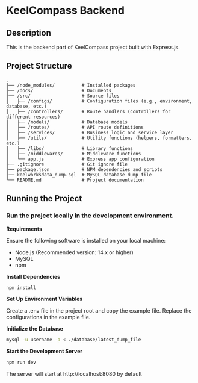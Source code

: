 # KeelCompass Backend

## Description

This is the backend part of KeelCompass project built with Express.js.

## Project Structure

```
.
├── /node_modules/          # Installed packages
├── /docs/                  # Documents
├── /src/                   # Source files
│   ├── /configs/           # Configuration files (e.g., environment, database, etc.)
│   ├── /controllers/       # Route handlers (controllers for different resources)
│   ├── /models/            # Database models
│   ├── /routes/            # API route definitions
│   ├── /services/          # Business logic and service layer
│   ├── /utils/             # Utility functions (helpers, formatters, etc.)
│   ├── /libs/              # Library functions
│   ├── /middlewares/       # Middleware functions
│   └── app.js              # Express app configuration
├── .gitignore              # Git ignore file
├── package.json            # NPM dependencies and scripts
├── keelworksdata_dump.sql  # MySQL database dump file
└── README.md               # Project documentation

```

## Running the Project

### Run the project locally in the development environment.

**Requirements**

Ensure the following software is installed on your local machine:

- Node.js (Recommended version: 14.x or higher)
- MySQL
- npm

**Install Dependencies**

```bash
npm install
```

**Set Up Environment Variables**

Create a .env file in the project root and copy the example file. Replace the configurations in the example file.

**Initialize the Database**

```bash
mysql -u username -p < ./database/latest_dump_file
```

**Start the Development Server**

```bash
npm run dev
```

The server will start at http://localhost:8080 by default
